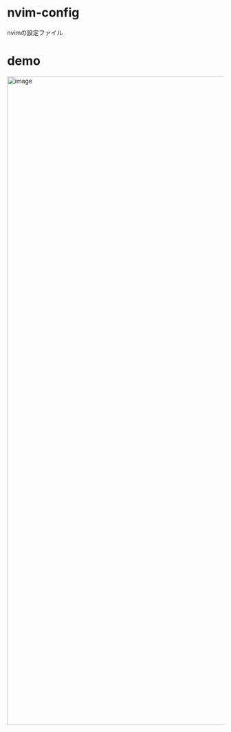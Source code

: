 # nvim-config
nvimの設定ファイル

# demo
<img width="1506" alt="image" src="https://user-images.githubusercontent.com/63541457/199138998-eeddf125-7240-4e13-a3f8-44e39c221b8f.png">

